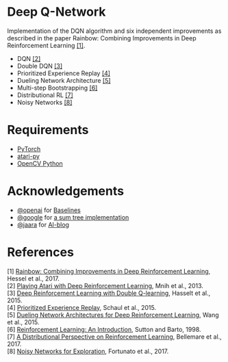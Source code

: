 # Deep Q-Network

Implementation of the DQN algorithm and six independent improvements as described in the paper Rainbow: Combining Improvements in Deep Reinforcement Learning [[1]](#references).

- DQN [[2]](#references)
- Double DQN [[3]](#references)
- Prioritized Experience Replay [[4]](#references)
- Dueling Network Architecture [[5]](#references)
- Multi-step Bootstrapping [[6]](#references)
- Distributional RL [[7]](#references)
- Noisy Networks [[8]](#references)

# Requirements

- [PyTorch](http://pytorch.org/)
- [atari-py](https://github.com/openai/atari-py)
- [OpenCV Python](https://pypi.python.org/pypi/opencv-python)

# Acknowledgements

- [@openai](https://github.com/openai) for [Baselines](https://github.com/openai/baselines)
- [@google](https://github.com/google) for [a sum tree implementation](https://github.com/google/dopamine/blob/master/dopamine/replay_memory/sum_tree.py)
- [@jaara](https://github.com/jaara) for [AI-blog](https://github.com/jaara/AI-blog)

# References

[1] [Rainbow: Combining Improvements in Deep Reinforcement Learning](https://arxiv.org/abs/1710.02298), Hessel et al., 2017.  
[2] [Playing Atari with Deep Reinforcement Learning](http://arxiv.org/abs/1312.5602), Mnih et al., 2013.  
[3] [Deep Reinforcement Learning with Double Q-learning](http://arxiv.org/abs/1509.06461), Hasselt et al., 2015.  
[4] [Prioritized Experience Replay](http://arxiv.org/abs/1511.05952), Schaul et al., 2015.  
[5] [Dueling Network Architectures for Deep Reinforcement Learning](http://arxiv.org/abs/1511.06581), Wang et al., 2015.  
[6] [Reinforcement Learning: An Introduction](http://www.incompleteideas.net/sutton/book/ebook/the-book.html), Sutton and Barto, 1998.  
[7] [A Distributional Perspective on Reinforcement Learning](https://arxiv.org/abs/1707.06887), Bellemare et al., 2017.  
[8] [Noisy Networks for Exploration](https://arxiv.org/abs/1706.10295), Fortunato et al., 2017.  
